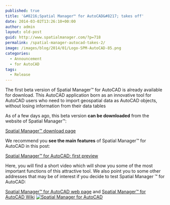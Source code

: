 ```yaml
---
published: true
title: '&#8216;Spatial Manager™ for AutoCAD&#8217; takes off'
date: 2014-03-02T13:26:10+00:00
author: admin
layout: old-post
guid: http://www.spatialmanager.com/?p=718
permalink: /spatial-manager-autocad-takes-2/
image: /images/blog/2014/01/Logo-SPM-AutoCAD-85.png
categories:
  - Announcement
  - for AutoCAD
tags:
  - Release
---
```

The first beta version of Spatial Manager™ for AutoCAD is already available for download. This AutoCAD application born as an innovative tool for AutoCAD users who need to import geospatial data as AutoCAD objects, without losing information from their data tables<!--more-->

As of a few days ago, this beta version **can be downloaded** from the website of Spatial Manager™:

<a title="Spatial Manager™ download page" href="http://www.spatialmanager.com/downloads/" target="_blank" rel="nofollow">Spatial Manager™ download page</a>

We recommend you **see the main features** of Spatial Manager™ for AutoCAD in this post:

<a title="Spatial Manager™ for AutoCAD: first preview" href="http://www.spatialmanager.com/spatial-manager-autocad-first-preview/" target="_blank" rel="nofollow">Spatial Manager™ for AutoCAD: first preview</a>

Here, you will find a short video which will show you some of the most important functions of this attractive tool. We also point you to some other addresses that may be of interest if you decide to test Spatial Manager ™ for AutoCAD:

<a title="Spatial Manager™ for AutoCAD web page" href="http://www.spatialmanager.com/spm-forautocad/" target="_blank" rel="nofollow">Spatial Manager™ for AutoCAD web page</a> and <a title="Spatial Manager™ for AutoCAD Wiki" href="http://wiki.spatialmanager.com/index.php/Spatial_Manager%E2%84%A2_for_AutoCAD" target="_blank" rel="nofollow">Spatial Manager™ for AutoCAD Wiki</a> <a href="/images/blog/2014/03/Spatial-Manager-for-AutoCAD.png" target="_blank" rel="nofollow"><img src="/images/blog/2014/03/Spatial-Manager-for-AutoCAD-300x168.png" alt="Spatial Manager for AutoCAD" width="300" height="168" srcset="/images/blog/2014/03/Spatial-Manager-for-AutoCAD-300x168.png 300w, /images/blog/2014/03/Spatial-Manager-for-AutoCAD-1024x576.png 1024w, /images/blog/2014/03/Spatial-Manager-for-AutoCAD-624x351.png 624w, /images/blog/2014/03/Spatial-Manager-for-AutoCAD.png 1280w" sizes="(max-width: 300px) 100vw, 300px" /></a>